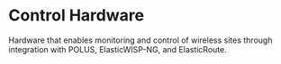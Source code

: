 # Control Hardware
Hardware that enables monitoring and control of wireless sites through integration with POLUS, ElasticWISP-NG, and ElasticRoute.
